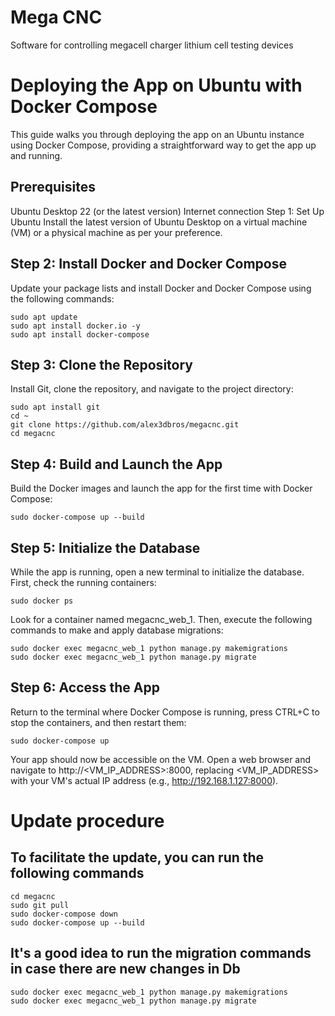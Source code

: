 # Mega CNC
Software for controlling megacell charger lithium cell testing devices

# Deploying the App on Ubuntu with Docker Compose
This guide walks you through deploying the app on an Ubuntu instance using Docker Compose, providing a straightforward way to get the app up and running.

## Prerequisites
Ubuntu Desktop 22 (or the latest version)
Internet connection
Step 1: Set Up Ubuntu
Install the latest version of Ubuntu Desktop on a virtual machine (VM) or a physical machine as per your preference.

## Step 2: Install Docker and Docker Compose
Update your package lists and install Docker and Docker Compose using the following commands:
```
sudo apt update
sudo apt install docker.io -y
sudo apt install docker-compose
```

## Step 3: Clone the Repository
Install Git, clone the repository, and navigate to the project directory:
```
sudo apt install git
cd ~
git clone https://github.com/alex3dbros/megacnc.git
cd megacnc
```

## Step 4: Build and Launch the App
Build the Docker images and launch the app for the first time with Docker Compose:
```
sudo docker-compose up --build
```

## Step 5: Initialize the Database
While the app is running, open a new terminal to initialize the database. First, check the running containers:
```
sudo docker ps
```

Look for a container named megacnc_web_1. Then, execute the following commands to make and apply database migrations:
```
sudo docker exec megacnc_web_1 python manage.py makemigrations
sudo docker exec megacnc_web_1 python manage.py migrate
```

## Step 6: Access the App
Return to the terminal where Docker Compose is running, press CTRL+C to stop the containers, and then restart them:
```
sudo docker-compose up
```

Your app should now be accessible on the VM. Open a web browser and navigate to http://<VM_IP_ADDRESS>:8000, replacing <VM_IP_ADDRESS> with your VM's actual IP address (e.g., http://192.168.1.127:8000).




# Update procedure

## To facilitate the update, you can run the following commands

```
cd megacnc
sudo git pull
sudo docker-compose down
sudo docker-compose up --build
```

## It's a good idea to run the migration commands in case there are new changes in Db
```
sudo docker exec megacnc_web_1 python manage.py makemigrations
sudo docker exec megacnc_web_1 python manage.py migrate
```